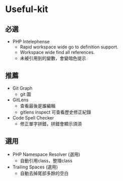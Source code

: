 # Useful-kit

必選
--------
* PHP Intelephense 
  - Rapid workspace wide go to definition support.
  - Workspace wide find all references.
  - 未被引用到的變數，會變暗色提示

推薦
--------
* Git Graph 
  - git 圖
* GitLens
  - 查看最後是誰編輯
  - gitlens inspect 可查看歷史修正紀錄
* Code Spell Checker 
  - 修正單字拼錯，拼錯會顯示須須
 
選用
--------
* PHP Namespace Resolver  (選用)
  - 自動引用class，整理class
* Trailing Spaces  (選用)
  - 自動去掉尾部多餘的空白
